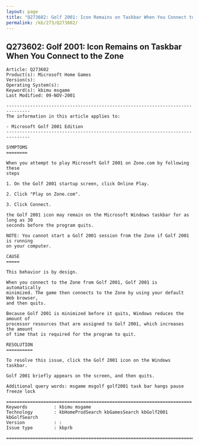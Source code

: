 ```yaml
---
layout: page
title: "Q273602: Golf 2001: Icon Remains on Taskbar When You Connect to the Zone"
permalink: /kb/273/Q273602/
---
```


## Q273602: Golf 2001: Icon Remains on Taskbar When You Connect to the Zone

	Article: Q273602
	Product(s): Microsoft Home Games
	Version(s): 
	Operating System(s): 
	Keyword(s): kbimu msgame
	Last Modified: 09-NOV-2001
	
	-------------------------------------------------------------------------------
	The information in this article applies to:
	
	- Microsoft Golf 2001 Edition 
	-------------------------------------------------------------------------------
	
	SYMPTOMS
	========
	
	When you attempt to play Microsoft Golf 2001 on Zone.com by following these
	steps
	
	1. On the Golf 2001 startup screen, click Online Play.
	
	2. Click "Play on Zone.com".
	
	3. Click Connect.
	
	the Golf 2001 icon may remain on the Microsoft Windows taskbar for as long as 30
	seconds before the program quits.
	
	NOTE: You cannot start a Golf 2001 session from the Zone if Golf 2001 is running
	on your computer.
	
	CAUSE
	=====
	
	This behavior is by design.
	
	When you connect to the Zone from Golf 2001, Golf 2001 is automatically
	minimized. The game then connects to the Zone by using your default Web browser,
	and then quits.
	
	Because Golf 2001 is minimized before it quits, Windows reduces the amount of
	processor resources that are assigned to Golf 2001, which increases the amount
	of time that is required for the program to quit.
	
	RESOLUTION
	==========
	
	To resolve this issue, click the Golf 2001 icon on the Windows taskbar.
	
	Golf 2001 briefly appears on the screen, and then quits.
	
	Additional query words: msgame msgolf golf2001 task bar hangs pause freeze lock
	
	======================================================================
	Keywords          : kbimu msgame 
	Technology        : kbHomeProdSearch kbGamesSearch kbGolf2001 kbGolfSearch
	Version           : :
	Issue type        : kbprb
	
	=============================================================================
	
